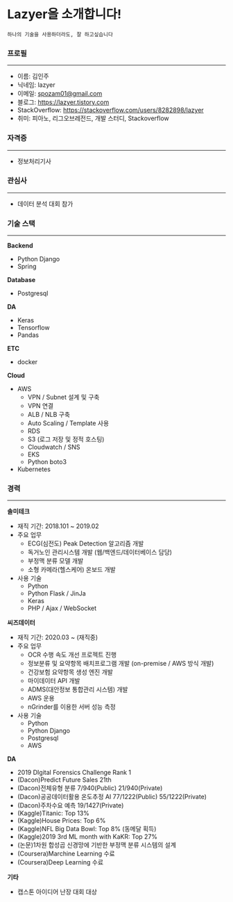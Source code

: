 # Lazyer을 소개합니다!

```
하나의 기술을 사용하더라도, 잘 하고싶습니다
```



### 프로필

---

- 이름: 김인주
- 닉네임: lazyer
- 이메일: spozam01@gmail.com
- 블로그: https://lazyer.tistory.com
- StackOverflow: https://stackoverflow.com/users/8282898/lazyer
- 취미: 피아노, 리그오브레전드, 개발 스터디, Stackoverflow



### 자격증

---

- 정보처리기사



### 관심사

---

- 데이터 분석 대회 참가



### 기술 스택

---

**Backend**

- Python Django
- Spring

**Database**

- Postgresql

**DA**

- Keras
- Tensorflow
- Pandas

**ETC**

- docker

**Cloud**

- AWS
  - VPN / Subnet 설계 및 구축
  - VPN 연결
  - ALB / NLB 구축
  - Auto Scaling / Template 사용
  - RDS
  - S3  (로그 저장 및 정적 호스팅)
  - Cloudwatch / SNS 
  - EKS
  - Python boto3
- Kubernetes



### 경력

---

**솔미테크**

- 재직 기간: 2018.101 ~ 2019.02
- 주요 업무
  - ECG(심전도) Peak Detection 알고리즘 개발
  - 독거노인 관리시스템 개발 (웹/백엔드/데이터베이스 담당)
  - 부정맥 분류 모델 개발
  - 소형 카메라(헬스케어) 온보드 개발
- 사용 기술
  - Python
  - Python Flask / JinJa
  - Keras
  - PHP / Ajax / WebSocket


**씨즈데이터**

- 재직 기간: 2020.03 ~ (재직중)
- 주요 업무
  - OCR 수행 속도 개선 프로젝트 진행
  - 정보분류 및 요약항목 배치프로그램 개발 (on-premise / AWS 방식 개발)
  - 건강보험 요약항목 생성 엔진 개발
  - 마이데이터 API 개발
  - ADMS(대안정보 통합관리 시스템) 개발
  - AWS 운용
  - nGrinder를 이용한 서버 성능 측정
- 사용 기술
  - Python
  - Python Django
  - Postgresql
  - AWS


**DA**

- 2019 DIgital Forensics Challenge Rank 1
- (Dacon)Predict Future Sales 21th
- (Dacon)전체유형 분류 7/940(Public) 21/940(Private)
- (Dacon)공공데이터활용 온도추정 AI 77/1222(Public) 55/1222(Private)
- (Dacon)주차수요 예측 19/1427(Private)
- (Kaggle)Titanic: Top 13%
- (Kaggle)House Prices: Top 6%
- (Kaggle)NFL Big Data Bowl: Top 8% (동메달 획득)
- (Kaggle)2019 3rd ML month with KaKR: Top 27%
- (논문)1차원 합성곱 신경망에 기반한 부정맥 분류 시스템의 설계
- (Coursera)Marchine Learning 수료
- (Coursera)Deep Learning 수료

**기타**

- 캡스톤 아이디어 난장 대회 대상




